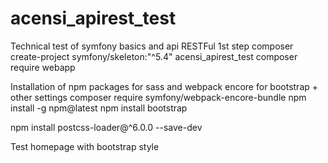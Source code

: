 # acensi_apirest_test
Technical test of symfony basics and api RESTFul
1st step
composer create-project symfony/skeleton:"^5.4" acensi_apirest_test
composer require webapp

Installation of npm packages for sass and webpack encore for bootstrap + other settings 
composer require symfony/webpack-encore-bundle
npm install -g npm@latest
npm install bootstrap
<!-- # config/packages/twig.yaml
twig: form_themes: ['bootstrap_5_layout.html.twig'] -->
npm install postcss-loader@^6.0.0 --save-dev

Test homepage with bootstrap style